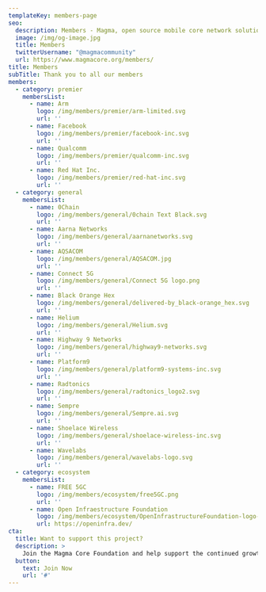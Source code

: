 ```yaml
---
templateKey: members-page
seo:
  description: Members - Magma, open source mobile core network solution
  image: /img/og-image.jpg
  title: Members
  twitterUsername: "@magmacommunity"
  url: https://www.magmacore.org/members/
title: Members
subTitle: Thank you to all our members
members:
  - category: premier
    membersList:
      - name: Arm
        logo: /img/members/premier/arm-limited.svg
        url: ''
      - name: Facebook
        logo: /img/members/premier/facebook-inc.svg
        url: ''
      - name: Qualcomm
        logo: /img/members/premier/qualcomm-inc.svg
        url: ''
      - name: Red Hat Inc.
        logo: /img/members/premier/red-hat-inc.svg
        url: ''  
  - category: general
    membersList:
      - name: 0Chain
        logo: /img/members/general/0chain Text Black.svg
        url: ''      
      - name: Aarna Networks
        logo: /img/members/general/aarnanetworks.svg
        url: ''
      - name: AQSACOM
        logo: /img/members/general/AQSACOM.jpg
        url: ''
      - name: Connect 5G
        logo: /img/members/general/Connect 5G logo.png
        url: ''
      - name: Black Orange Hex
        logo: /img/members/general/delivered-by_black-orange_hex.svg
        url: ''
      - name: Helium
        logo: /img/members/general/Helium.svg
        url: ''
      - name: Highway 9 Networks
        logo: /img/members/general/highway9-networks.svg
        url: ''
      - name: Platform9
        logo: /img/members/general/platform9-systems-inc.svg
        url: ''
      - name: Radtonics
        logo: /img/members/general/radtonics_logo2.svg
        url: ''
      - name: Sempre
        logo: /img/members/general/Sempre.ai.svg
        url: ''
      - name: Shoelace Wireless
        logo: /img/members/general/shoelace-wireless-inc.svg
        url: ''
      - name: Wavelabs
        logo: /img/members/general/wavelabs-logo.svg
        url: ''
  - category: ecosystem
    membersList:
      - name: FREE 5GC
        logo: /img/members/ecosystem/free5GC.png
        url: ''  
      - name: Open Infraestructure Foundation
        logo: /img/members/ecosystem/OpenInfrastructureFoundation-logo-RGB-horiz2.svg
        url: https://openinfra.dev/
cta:
  title: Want to support this project?
  description: >
    Join the Magma Core Foundation and help support the continued growth of the Magma project. 
  button:
    text: Join Now
    url: '#'
---
```

